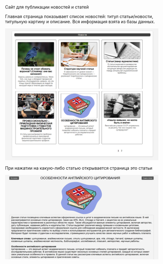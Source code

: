 Сайт для публикации новостей и статей

Главная страница показывает список новостей: титул статьи/новости, титульную картину и описание. Вся информация взята из базы данных.

![Homepage Screenshot](screenshots/main_page.png)

При нажатии на какую-либо статью открывается страница это статьи

![Articlepage Screenshot](screenshots/info_page.png)

